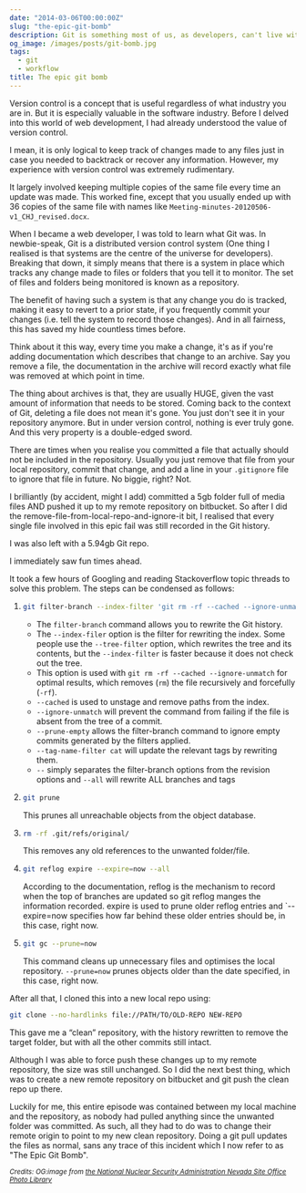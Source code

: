 ```yaml
---
date: "2014-03-06T00:00:00Z"
slug: "the-epic-git-bomb"
description: Git is something most of us, as developers, can't live without. However, Git may also behave like a double-edged sword, especially for less-than-seasoned developers like me, who inevitably ended up doing something stupid to my Git repository.
og_image: /images/posts/git-bomb.jpg
tags:
  - git
  - workflow
title: The epic git bomb
---
```


Version control is a concept that is useful regardless of what industry you are in. But it is especially valuable in the software industry. Before I delved into this world of web development, I had already understood the value of version control.

I mean, it is only logical to keep track of changes made to any files just in case you needed to backtrack or recover any information. However, my experience with version control was extremely rudimentary.

It largely involved keeping multiple copies of the same file every time an update was made. This worked fine, except that you usually ended up with 36 copies of the same file with names like `Meeting-minutes-20120506-v1_CHJ_revised.docx`.

When I became a web developer, I was told to learn what Git was. In newbie-speak, Git is a distributed version control system (One thing I realised is that systems are the centre of the universe for developers). Breaking that down, it simply means that there is a system in place which tracks any change made to files or folders that you tell it to monitor. The set of files and folders being monitored is known as a repository.

The benefit of having such a system is that any change you do is tracked, making it easy to revert to a prior state, if you frequently commit your changes (i.e. tell the system to record those changes). And in all fairness, this has saved my hide countless times before.

Think about it this way, every time you make a change, it's as if you're adding documentation which describes that change to an archive. Say you remove a file, the documentation in the archive will record exactly what file was removed at which point in time.

The thing about archives is that, they are usually HUGE, given the vast amount of information that needs to be stored. Coming back to the context of Git, deleting a file does not mean it's gone. You just don't see it in your repository anymore. But in under version control, nothing is ever truly gone. And this very property is a double-edged sword.

There are times when you realise you committed a file that actually should not be included in the repository. Usually you just remove that file from your local repository, commit that change, and add a line in your `.gitignore` file to ignore that file in future. No biggie, right? Not.

I brilliantly (by accident, might I add) committed a 5gb folder full of media files AND pushed it up to my remote repository on bitbucket. So after I did the remove-file-from-local-repo-and-ignore-it bit, I realised that every single file involved in this epic fail was still recorded in the Git history.

I was also left with a 5.94gb Git repo.

I immediately saw fun times ahead.

It took a few hours of Googling and reading Stackoverflow topic threads to solve this problem. The steps can be condensed as follows:

1. ```bash
   git filter-branch --index-filter 'git rm -rf --cached --ignore-unmatch FOLDER_NAME' --prune-empty --tag-name-filter cat -- --all
   ```

   - The `filter-branch` command allows you to rewrite the Git history.
   - The `--index-filer` option is the filter for rewriting the index. Some people use the `--tree-filter` option, which rewrites the tree and its contents, but the `--index-filter` is faster because it does not check out the tree.
   - This option is used with `git rm -rf --cached --ignore-unmatch` for optimal results, which removes (`rm`) the file recursively and forcefully (`-rf`).
   - `--cached` is used to unstage and remove paths from the index.
   - `--ignore-unmatch` will prevent the command from failing if the file is absent from the tree of a commit.
   - `--prune-empty` allows the filter-branch command to ignore empty commits generated by the filters applied.
   - `--tag-name-filter cat` will update the relevant tags by rewriting them.
   - `--` simply separates the filter-branch options from the revision options and `--all` will rewrite ALL branches and tags

2. ```bash
   git prune
   ```
   This prunes all unreachable objects from the object database.
3. ```bash
   rm -rf .git/refs/original/
   ```

   This removes any old references to the unwanted folder/file.

4. ```bash
   git reflog expire --expire=now --all
   ```

   According to the documentation, reflog is the mechanism to record when the top of branches are updated so git reflog manges the information recorded. expire is used to prune older reflog entries and `--expire=now</code> specifies how far behind these older entries should be, in this case, right now.

5. ```bash
   git gc --prune=now
   ```

   This command cleans up unnecessary files and optimises the local repository. `--prune=now` prunes objects older than the date specified, in this case, right now.

<p class="no-margin">After all that, I cloned this into a new local repo using:</p>

```bash
git clone --no-hardlinks file://PATH/TO/OLD-REPO NEW-REPO
```

This gave me a “clean” repository, with the history rewritten to remove the target folder, but with all the other commits still intact.

Although I was able to force push these changes up to my remote repository, the size was still unchanged. So I did the next best thing, which was to create a new remote repository on bitbucket and git push the clean repo up there.

Luckily for me, this entire episode was contained between my local machine and the repository, as nobody had pulled anything since the unwanted folder was committed. As such, all they had to do was to change their remote origin to point to my new clean repository. Doing a git pull updates the files as normal, sans any trace of this incident which I now refer to as "The Epic Git Bomb".

<em><small>Credits: OG:image from <a href="http://en.wikipedia.org/wiki/Nuclear_explosion#/media/File:Operation_Upshot-Knothole_-_Badger_001.jpg">the National Nuclear Security Administration Nevada Site Office Photo Library </a></small></em>
